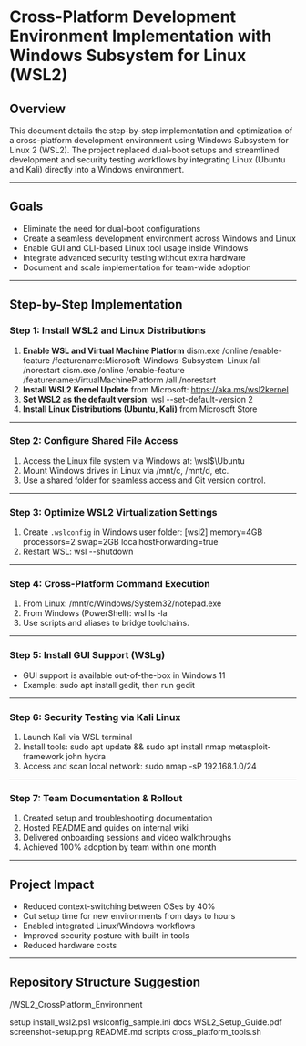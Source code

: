 # Cross-Platform Development Environment Implementation with Windows Subsystem for Linux (WSL2)

## Overview
This document details the step-by-step implementation and optimization of a cross-platform development environment using Windows Subsystem for Linux 2 (WSL2). The project replaced dual-boot setups and streamlined development and security testing workflows by integrating Linux (Ubuntu and Kali) directly into a Windows environment.

---

## Goals
- Eliminate the need for dual-boot configurations
- Create a seamless development environment across Windows and Linux
- Enable GUI and CLI-based Linux tool usage inside Windows
- Integrate advanced security testing without extra hardware
- Document and scale implementation for team-wide adoption

---

## Step-by-Step Implementation

### Step 1: Install WSL2 and Linux Distributions
1. **Enable WSL and Virtual Machine Platform**
   dism.exe /online /enable-feature /featurename:Microsoft-Windows-Subsystem-Linux /all /norestart
   dism.exe /online /enable-feature /featurename:VirtualMachinePlatform /all /norestart
2. **Install WSL2 Kernel Update** from Microsoft: https://aka.ms/wsl2kernel
3. **Set WSL2 as the default version**: wsl --set-default-version 2
4. **Install Linux Distributions (Ubuntu, Kali)** from Microsoft Store

---

### Step 2: Configure Shared File Access
1. Access the Linux file system via Windows at: \\wsl$\Ubuntu
2. Mount Windows drives in Linux via /mnt/c, /mnt/d, etc.
3. Use a shared folder for seamless access and Git version control.

---

### Step 3: Optimize WSL2 Virtualization Settings
1. Create `.wslconfig` in Windows user folder:
   [wsl2]
   memory=4GB
   processors=2
   swap=2GB
   localhostForwarding=true
2. Restart WSL: wsl --shutdown

---

### Step 4: Cross-Platform Command Execution
1. From Linux: /mnt/c/Windows/System32/notepad.exe
2. From Windows (PowerShell): wsl ls -la
3. Use scripts and aliases to bridge toolchains.

---

### Step 5: Install GUI Support (WSLg)
- GUI support is available out-of-the-box in Windows 11
- Example: sudo apt install gedit, then run gedit

---

### Step 6: Security Testing via Kali Linux
1. Launch Kali via WSL terminal
2. Install tools:
   sudo apt update && sudo apt install nmap metasploit-framework john hydra
3. Access and scan local network:
   sudo nmap -sP 192.168.1.0/24

---

### Step 7: Team Documentation & Rollout
1. Created setup and troubleshooting documentation
2. Hosted README and guides on internal wiki
3. Delivered onboarding sessions and video walkthroughs
4. Achieved 100% adoption by team within one month

---

## Project Impact
- Reduced context-switching between OSes by 40%
- Cut setup time for new environments from days to hours
- Enabled integrated Linux/Windows workflows
- Improved security posture with built-in tools
- Reduced hardware costs

---

## Repository Structure Suggestion
/WSL2_CrossPlatform_Environment

 setup
    install_wsl2.ps1
    wslconfig_sample.ini
 docs
    WSL2_Setup_Guide.pdf
    screenshot-setup.png
 README.md
 scripts
     cross_platform_tools.sh
